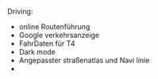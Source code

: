 Driving:

* online Routenführung 
* Google verkehrsanzeige
* FahrDaten für T4
* Dark mode
* Angepasster straßenatlas und Navi linie 
* 